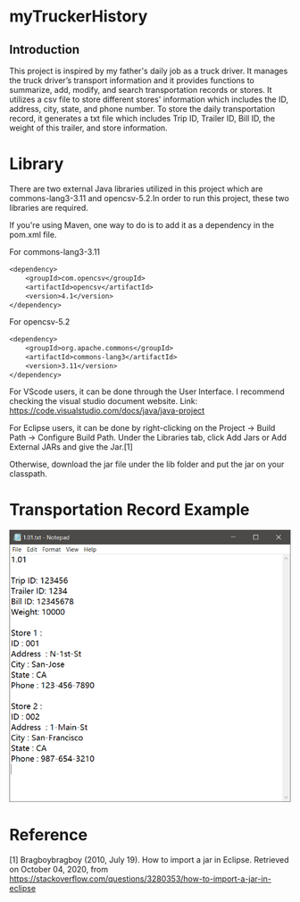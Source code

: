 # myTruckerHistory

## Introduction

This project is inspired by my father's daily job as a truck driver. It manages the truck driver’s transport information and it provides functions to summarize, add, modify, and search transportation records or stores. It utilizes a csv file to store different stores' information which includes the ID, address, city, state, and phone number. To store the daily transportation record, it generates a txt file which includes Trip ID, Trailer ID, Bill ID, the weight of this trailer, and store information.


# Library

There are two external Java libraries utilized in this project which are commons-lang3-3.11 and opencsv-5.2.In order to run this project, these two libraries are required. 

If you're using Maven, one way to do is to add it as a dependency in the pom.xml file.

For commons-lang3-3.11
```
<dependency> 
    <groupId>com.opencsv</groupId> 
    <artifactId>opencsv</artifactId> 
    <version>4.1</version> 
</dependency> 
```

For opencsv-5.2
```
<dependency>
    <groupId>org.apache.commons</groupId>
    <artifactId>commons-lang3</artifactId>
    <version>3.11</version>
</dependency>
```

For VScode users, it can be done through the User Interface. I recommend checking the visual studio document website. Link: https://code.visualstudio.com/docs/java/java-project

For Eclipse users, it can be done by right-clicking on the Project → Build Path → Configure Build Path. Under the Libraries tab, click Add Jars or Add External JARs and give the Jar.[1]

Otherwise, download the jar file under the lib folder and put the jar on your classpath.

# Transportation Record Example

![Image](images/daily-transportation-record-example.png)

# Reference

[1] Bragboybragboy (2010, July 19). How to import a jar in Eclipse. Retrieved on October 04, 2020, from https://stackoverflow.com/questions/3280353/how-to-import-a-jar-in-eclipse
